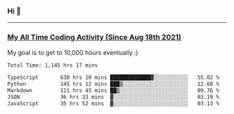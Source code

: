 ### Hi 🙂

---

### <a href="https://wakatime.com/@Eroxl">My All Time Coding Activity (Since Aug 18th 2021)</a>
My goal is to get to 10,000 hours eventually :)
<!--START_SECTION:waka-->

```txt
Total Time: 1,145 hrs 17 mins

TypeScript       630 hrs 10 mins █████████████▓░░░░░░░░░░░   55.02 %
Python           145 hrs 12 mins ███▒░░░░░░░░░░░░░░░░░░░░░   12.68 %
Markdown         111 hrs 45 mins ██▒░░░░░░░░░░░░░░░░░░░░░░   09.76 %
JSON             36 hrs 33 mins  ▓░░░░░░░░░░░░░░░░░░░░░░░░   03.19 %
JavaScript       35 hrs 52 mins  ▓░░░░░░░░░░░░░░░░░░░░░░░░   03.13 %
```

<!--END_SECTION:waka-->

